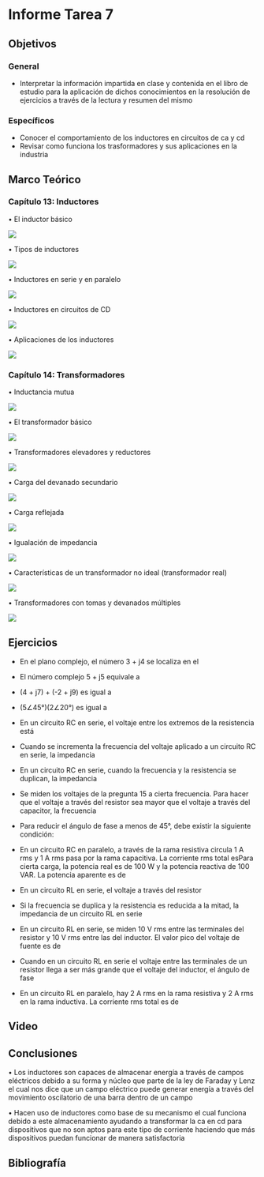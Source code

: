 # Informe Tarea 7
## Objetivos

### General
- Interpretar la información impartida en clase y contenida en el libro de estudio para la aplicación de dichos conocimientos en la resolución de ejercicios a través de la lectura y resumen del mismo 
### Específicos
-	Conocer el comportamiento de los inductores en circuitos de ca y cd
-	Revisar como funciona los trasformadores y sus aplicaciones en la industria

## Marco Teórico

### Capítulo 13: Inductores

•	El inductor básico

![](https://github.com/Tom-Vily/Imagenes/blob/main/img%207/1.PNG)

•	Tipos de inductores

![](https://github.com/Tom-Vily/Imagenes/blob/main/img%207/2.PNG)

•	Inductores en serie y en paralelo

![](https://github.com/Tom-Vily/Imagenes/blob/main/img%207/3.PNG)

•	Inductores en circuitos de CD

![](https://github.com/Tom-Vily/Imagenes/blob/main/img%207/4.PNG)

•	Aplicaciones de los inductores

![](https://github.com/Tom-Vily/Imagenes/blob/main/img%207/5.PNG)

### Capítulo 14: Transformadores

•	Inductancia mutua

![](https://github.com/Tom-Vily/Imagenes/blob/main/img%207/6.PNG)

•	El transformador básico

![](https://github.com/Tom-Vily/Imagenes/blob/main/img%207/7.PNG)

•	Transformadores elevadores y reductores

![](https://github.com/Tom-Vily/Imagenes/blob/main/img%207/8.PNG)

•	Carga del devanado secundario

![](https://github.com/Tom-Vily/Imagenes/blob/main/img%207/9.PNG)

•	Carga reflejada

![](https://github.com/Tom-Vily/Imagenes/blob/main/img%207/10.PNG)

•	Igualación de impedancia

![](https://github.com/Tom-Vily/Imagenes/blob/main/img%207/11%7D.PNG)

•	Características de un transformador no ideal (transformador real)

![](https://github.com/Tom-Vily/Imagenes/blob/main/img%207/12.PNG)

•	Transformadores con tomas y devanados múltiples

![](https://github.com/Tom-Vily/Imagenes/blob/main/img%207/13.PNG)


## Ejercicios

- En el plano complejo, el número 3 + j4 se localiza en el

- El número complejo 5 + j5 equivale a
- (4 + j7) + (-2 + j9) es igual a
- (5∠45°)(2∠20°) es igual a
- En un circuito RC en serie, el voltaje entre los extremos de la resistencia está
- Cuando se incrementa la frecuencia del voltaje aplicado a un circuito RC en serie, la impedancia
- En un circuito RC en serie, cuando la frecuencia y la resistencia se duplican, la impedancia
- Se miden los voltajes de la pregunta 15 a cierta frecuencia. Para hacer que el voltaje a través del resistor sea mayor que el voltaje a través del capacitor, la frecuencia
- Para reducir el ángulo de fase a menos de 45°, debe existir la siguiente condición:
- En un circuito RC en paralelo, a través de la rama resistiva circula 1 A rms y 1 A rms pasa por la rama capacitiva. La corriente rms total esPara cierta carga, la potencia real es de 100 W y la potencia reactiva de 100 VAR. La potencia aparente es de
- En un circuito RL en serie, el voltaje a través del resistor
- Si la frecuencia se duplica y la resistencia es reducida a la mitad, la impedancia de un circuito RL en serie
- En un circuito RL en serie, se miden 10 V rms entre las terminales del resistor y 10 V rms entre las del inductor. El valor pico del voltaje de fuente es de
- Cuando en un circuito RL en serie el voltaje entre las terminales de un resistor llega a ser más grande que el voltaje del inductor, el ángulo de fase
- En un circuito RL en paralelo, hay 2 A rms en la rama resistiva y 2 A rms en la rama inductiva. La corriente rms total es de 
## Video
## Conclusiones

•	Los inductores son capaces de almacenar energía a través de campos eléctricos debido a su forma y núcleo que parte de la ley de Faraday y Lenz el cual nos dice que un campo eléctrico puede generar energía a través del movimiento oscilatorio de una barra dentro de un campo 

•	Hacen uso de inductores como base de su mecanismo el cual funciona debido a este almacenamiento ayudando a transformar la ca en cd para dispositivos que no son aptos para este tipo de corriente haciendo que más dispositivos puedan funcionar de manera satisfactoria

## Bibliografía
